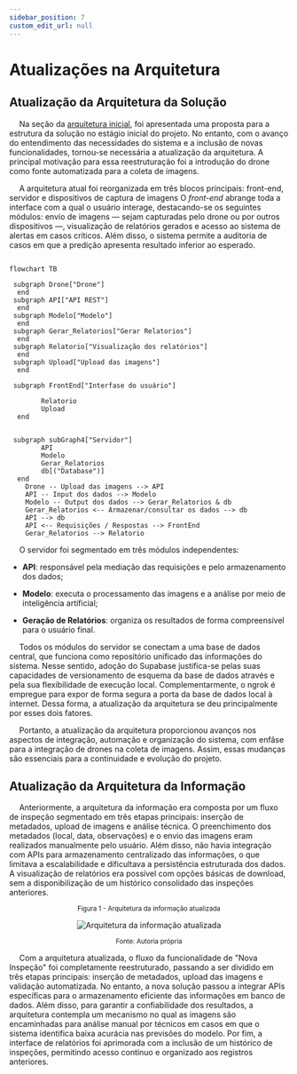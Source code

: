 ```yaml
---
sidebar_position: 7
custom_edit_url: null
---
```


# Atualizações na Arquitetura

## Atualização da Arquitetura da Solução

&emsp; Na seção da [arquitetura inicial](docs\sprint-1\especificacoes-tecnicas\Arquitetura_Inicial.md), foi apresentada uma proposta para a estrutura da solução no estágio inicial do projeto. No entanto, com o avanço do entendimento das necessidades do sistema e a inclusão de novas funcionalidades, tornou-se necessária a atualização da arquitetura. A principal motivação para essa reestruturação foi a introdução do drone como fonte automatizada para a coleta de imagens.

&emsp; A arquitetura atual foi reorganizada em três blocos principais: front-end, servidor e dispositivos de captura de imagens O *front-end* abrange toda a interface com a qual o usuário interage, destacando-se os seguintes módulos: envio de imagens — sejam capturadas pelo drone ou por outros dispositivos —, visualização de relatórios gerados e acesso ao sistema de alertas em casos críticos. Além disso, o sistema permite a auditoria de casos em que a predição apresenta resultado inferior ao esperado.

```mermaid

flowchart TB

 subgraph Drone["Drone"]
  end
 subgraph API["API REST"]
  end
 subgraph Modelo["Modelo"]
  end
 subgraph Gerar_Relatorios["Gerar Relatorios"]
  end
 subgraph Relatorio["Visualização dos relatórios"]
  end
 subgraph Upload["Upload das imagens"]
  end

 subgraph FrontEnd["Interfase do usuário"]

        Relatorio
        Upload
  end
  

 subgraph subGraph4["Servidor"]
        API
        Modelo
        Gerar_Relatorios
        db[("Database")]
  end
    Drone -- Upload das imagens --> API
    API -- Input dos dados --> Modelo
    Modelo -- Output dos dados --> Gerar_Relatorios & db
    Gerar_Relatorios <-- Armazenar/consultar os dados --> db
    API --> db
    API <-- Requisições / Respostas --> FrontEnd
    Gerar_Relatorios --> Relatorio

```

&emsp; O servidor foi segmentado em três módulos independentes:

* **API**: responsável pela mediação das requisições e pelo armazenamento dos dados;

* **Modelo**: executa o processamento das imagens e a análise por meio de inteligência artificial;

* **Geração de Relatórios**: organiza os resultados de forma compreensível para o usuário final.

&emsp; Todos os módulos do servidor se conectam a uma base de dados central, que funciona como repositório unificado das informações do sistema. Nesse sentido, adoção do Supabase justifica-se pelas suas capacidades de versionamento de esquema da base de dados através e pela sua flexibilidade de execução local. Complementarmente, o ngrok é empregue para expor de forma segura a porta da base de dados local à internet. Dessa forma, a atualização da arquitetura se deu principalmente por esses dois fatores.

&emsp; Portanto, a atualização da arquitetura proporcionou avanços nos aspectos de integração, automação e organização do sistema, com enfâse para a integração de drones na coleta de imagens. Assim, essas mudanças são essenciais para a continuidade e evolução do projeto.

## Atualização da Arquitetura da Informação

&emsp; Anteriormente, a arquitetura da informação era composta por um fluxo de inspeção segmentado em três etapas principais: inserção de metadados, upload de imagens e análise técnica. O preenchimento dos metadados (local, data, observações) e o envio das imagens eram realizados manualmente pelo usuário. Além disso, não havia integração com APIs para armazenamento centralizado das informações, o que limitava a escalabilidade e dificultava a persistência estruturada dos dados. A visualização de relatórios era possível com opções básicas de download, sem a disponibilização de um histórico consolidado das inspeções anteriores.

<div align="center" width="100%">

<sub>Figura 1 - Arquitetura da informação atualizada</sub>

![Arquitetura da informação atualizada](/img/arquiteturaInfoSprint2.png)

<sup>Fonte: Autoria própria </sup>

</div>

&emsp; Com a arquitetura atualizada, o fluxo da funcionalidade de "Nova Inspeção" foi completamente reestruturado, passando a ser dividido em três etapas principais: inserção de metadados, upload das imagens e validação automatizada. No entanto, a nova solução passou a integrar APIs específicas para o armazenamento eficiente das informações em banco de dados. Além disso,  para garantir a confiabilidade dos resultados, a arquitetura contempla um mecanismo no qual as imagens são encaminhadas para análise manual por técnicos em casos em que o sistema identifica baixa acurácia nas previsões do modelo. Por fim, a interface de relatórios foi aprimorada com a inclusão de um histórico de inspeções, permitindo acesso contínuo e organizado aos registros anteriores.